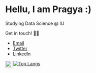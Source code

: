 # Hellu, I am Pragya :)

Studying Data Science @ IU <!-- | Associate data analytics professional-->


Get in touch! 🧜‍♀️

- [Email](mailto:pragyadeolal@gmail.com)
- [Twitter](https://twitter.com/pragyadeolal)
- [LinkedIn](https://www.linkedin.com/in/pragyadeolal/)

 <a href="https://twitter.com/pragyadeolal">
  <img align="left" width="22px" src="https://cdn.jsdelivr.net/npm/simple-icons@v3/icons/twitter.svg" />
</a>

<!--
<a href="https://www.linkedin.com/in/pragyadeolal/">
  <img align="left" alt="Adarshreddyash LinkdeIN" width="22px" src="https://cdn.jsdelivr.net/npm/simple-icons@v3/icons/linkedin.svg" />
</a>
[![Pragya's github stats](https://github-readme-stats.vercel.app/api?username=pragyadeolal&count_private=true&show_icons=true&theme=radical&hide_rank=false)](https://github.com/pragyadeolal/github-readme-stats) -->

[![Top Langs](https://github-readme-stats.vercel.app/api/top-langs/?username=pragyadeolal)](https://github.com/pragyadeolal/github-readme-stats)
